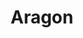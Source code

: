 ---
logohandle: aragon
sort: aragon
title: Aragon
twitter: https://x.com/aragonproject
website: https://aragon.org/
---
